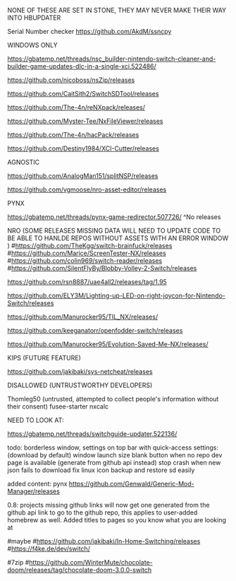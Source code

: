 NONE OF THESE ARE SET IN STONE, THEY MAY NEVER MAKE THEIR WAY INTO HBUPDATER

Serial Number checker
https://github.com/AkdM/ssncpy


WINDOWS ONLY

https://gbatemp.net/threads/nsc_builder-nintendo-switch-cleaner-and-builder-game-updates-dlc-in-a-single-xci.522486/ 

https://github.com/nicoboss/nsZip/releases

https://github.com/CaitSith2/SwitchSDTool/releases

https://github.com/The-4n/reNXpack/releases/

https://github.com/Myster-Tee/NxFileViewer/releases

https://github.com/The-4n/hacPack/releases

https://github.com/Destiny1984/XCI-Cutter/releases

AGNOSTIC

https://github.com/AnalogMan151/splitNSP/releases

https://github.com/vgmoose/nro-asset-editor/releases


PYNX

https://gbatemp.net/threads/pynx-game-redirector.507726/
^No releases



NRO (SOME RELEASES MISSING DATA WILL NEED TO UPDATE CODE TO BE ABLE TO HANLDE REPOS WITHOUT ASSETS WITH AN ERROR WINDOW )
#https://github.com/TheKgg/switch-brainfuck/releases
#https://github.com/Marice/ScreenTester-NX/releases
#https://github.com/colin969/switch-reader/releases
#https://github.com/SilentFlyBy/Blobby-Volley-2-Switch/releases


https://github.com/rsn8887/uae4all2/releases/tag/1.95

https://github.com/ELY3M/Lighting-up-LED-on-right-joycon-for-Nintendo-Switch/releases

https://github.com/Manurocker95/TIL_NX/releases/

https://github.com/keeganatorr/openfodder-switch/releases

https://github.com/Manurocker95/Evolution-Saved-Me-NX/releases/

KIPS (FUTURE FEATURE)

https://github.com/jakibaki/sys-netcheat/releases

DISALLOWED (UNTRUSTWORTHY DEVELOPERS)

Thomleg50 (untrusted, attempted to collect people's information without their consent)
    fusee-starter
    nxcalc

NEED TO LOOK AT:

https://gbatemp.net/threads/switchguide-updater.522136/


todo:
borderless window, settings on top bar with quick-access
settings:
(download by default)
window launch size
blank button when no repo dev page is available (generate from github api instead)
stop crash when new json fails to download
fix linux icon
backup and restore sd easily


added content:
pynx
https://github.com/Genwald/Generic-Mod-Manager/releases

0.8:
    projects missing github links will now get one generated from the github api link to go to the github repo, this applies to user-added homebrew as well. 
    Added titles to pages so you know what you are looking at



#maybe
#https://github.com/jakibaki/In-Home-Switching/releases
#https://f4ke.de/dev/switch/

#7zip
#https://github.com/WinterMute/chocolate-doom/releases/tag/chocolate-doom-3.0.0-switch
